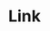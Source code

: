 ---
layout: pattern.njk
key: link-legacy_de
title: Link
parent: components-legacy_de
image: legacy/overview/link.webp
keywords: 
order: 120
---